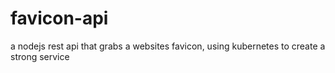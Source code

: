 # favicon-api
a nodejs rest api that grabs a websites favicon, using kubernetes to create a strong service
